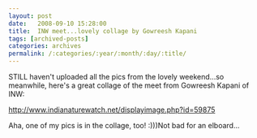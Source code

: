 ```yaml
---
layout: post
date:	2008-09-10 15:28:00
title:  INW meet...lovely collage by Gowreesh Kapani
tags: [archived-posts]
categories: archives
permalink: /:categories/:year/:month/:day/:title/
---
```

STILL haven't uploaded all the pics from the lovely weekend...so meanwhile, here's a great collage of the meet from Gowreesh Kapani of INW:


http://www.indianaturewatch.net/displayimage.php?id=59875


Aha, one of my pics is in the collage, too! :)))Not bad for an elboard...
